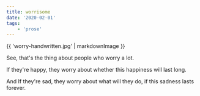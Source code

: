 ```yaml
---
title: worrisome
date: '2020-02-01'
tags:
    - 'prose'
---
```


{{ 'worry-handwritten.jpg' | markdownImage }}

See, that's the thing about people who worry a lot.

If they're happy, they worry about whether this happiness will last long.

And If they're sad, they worry about what will they do, if this sadness lasts forever.
